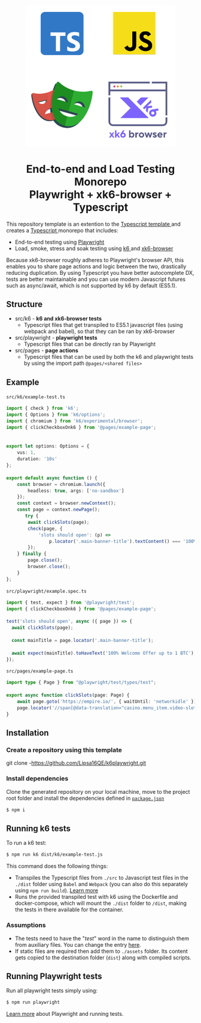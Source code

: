 <p align="center">
  <a href="https://k6.io/docs/javascript-api/xk6-browser/">
  <img src="docs/header.png" width="400"/>
  </a>
</p>
<h1 align="center">
End-to-end and Load Testing Monorepo
<br>
 Playwright + xk6-browser + Typescript
</h1>

This repository template is an extention to the <a href="https://github.com/grafana/k6-template-typescript"> Typescript template </a> and creates a <a href="https://www.typescriptlang.org/"> Typescript </a> monorepo that includes:

- End-to-end testing using <a href="https://playwright.dev/"> Playwright </a>
- Load, smoke, stress and soak testing using <a href="https://k6.io/docs/"> k6 </a> and <a href="https://k6.io/docs/javascript-api/xk6-browser/"> xk6-browser </a>

Because xk6-browser roughly adheres to Playwright's browser API, this enables you to share page actions and logic between the two, drastically reducing duplication. By using Typescript you have better autocomplete DX, tests are better maintainable and you can use modern Javascript futures such as async/await, which is not supported by k6 by default (ES5.1).

## Structure

- src/k6 - **k6 and xk6-browser tests**
  - Typescript files that get transpiled to ES5.1 javascript files (using webpack and babel), so that they can be ran by xk6-browser
- src/playwright - **playwright tests**
  - Typescript files that can be directly ran by Playwright
- src/pages - **page actions**
  - Typescript files that can be used by both the k6 and playwright tests by using the import path `@pages/<shared files>`

## Example

`src/k6/example-test.ts`

```Typescript
import { check } from 'k6';
import { Options } from 'k6/options';
import { chromium } from 'k6/experimental/browser';
import { clickCheckboxOnk6 } from '@pages/example-page';


export let options: Options = {
    vus: 1,
    duration: '10s'
};

export default async function () {
    const browser = chromium.launch({
        headless: true, args: ['no-sandbox']
    });
    const context = browser.newContext();
    const page = context.newPage();
       try {
        await clickSlots(page);
        check(page, {
            'slots should open': (p) =>
                p.locator('.main-banner-title').textContent() === '100% Welcome Offer up to 1 BTC',
        });
    } finally {
        page.close();
        browser.close();
    }
};
```

`src/playwright/example.spec.ts`

```Typescript
import { test, expect } from '@playwright/test';
import { clickCheckboxOnk6 } from '@pages/example-page';

test('slots should open', async ({ page }) => {
  await clickSlots(page);

  const mainTitle = page.locator('.main-banner-title');

  await expect(mainTitle).toHaveText('100% Welcome Offer up to 1 BTC');
});
```

`src/pages/example-page.ts`

```Typescript
import type { Page } from "@playwright/test/types/test";

export async function clickSlots(page: Page) {
    await page.goto('https://empire.io/', { waitUntil: 'networkidle' })
    page.locator('//span[@data-translation="casino.menu_item.video-slots"]').click();
}
```

## Installation

### Create a repository using this template

git clone -https://github.com/Lipsa16QE/k6playwright.git

### Install dependencies

Clone the generated repository on your local machine, move to the project root folder and install the dependencies defined in [`package.json`](./package.json)

```bash
$ npm i
```

## Running k6 tests

To run a k6 test:

```bash
$ npm run k6 dist/k6/example-test.js
```

This command does the following things:

- Transpiles the Typescript files from `./src` to Javascript test files in the `./dist` folder using `Babel` and `Webpack` (you can also do this separately using `npm run build`). [Learn more](https://k6.io/docs/using-k6/modules#bundling-node-modules)
- Runs the provided transpiled test with k6 using the Dockerfile and docker-compose, which will mount the `./dist` folder to `/dist`, making the tests in there available for the container.

### Assumptions

- The tests need to have the "_test_" word in the name to distinguish them from auxiliary files. You can change the entry [here](./webpack.config.js#L8).
- If static files are required then add them to `./assets` folder. Its content gets copied to the destination folder (`dist`) along with compiled scripts.

## Running Playwright tests

Run all playwright tests simply using:

```bash
$ npm run playwright
```

[Learn more](https://playwright.dev/docs/intro) about Playwright and running tests.
